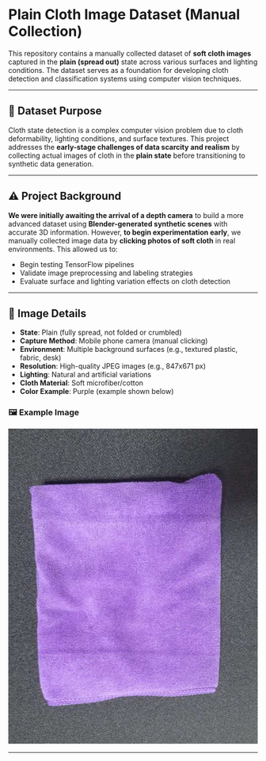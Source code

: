 # Plain Cloth Image Dataset (Manual Collection)

This repository contains a manually collected dataset of **soft cloth images** captured in the **plain (spread out)** state across various surfaces and lighting conditions. The dataset serves as a foundation for developing cloth detection and classification systems using computer vision techniques.

---

## 🧩 Dataset Purpose

Cloth state detection is a complex computer vision problem due to cloth deformability, lighting conditions, and surface textures. This project addresses the **early-stage challenges of data scarcity and realism** by collecting actual images of cloth in the **plain state** before transitioning to synthetic data generation.

---

## ⚠️ Project Background

**We were initially awaiting the arrival of a depth camera** to build a more advanced dataset using **Blender-generated synthetic scenes** with accurate 3D information. However, **to begin experimentation early**, we manually collected image data by **clicking photos of soft cloth** in real environments. This allowed us to:

- Begin testing TensorFlow pipelines
- Validate image preprocessing and labeling strategies
- Evaluate surface and lighting variation effects on cloth detection

---

## 📸 Image Details

- **State**: Plain (fully spread, not folded or crumbled)
- **Capture Method**: Mobile phone camera (manual clicking)
- **Environment**: Multiple background surfaces (e.g., textured plastic, fabric, desk)
- **Resolution**: High-quality JPEG images (e.g., 847x671 px)
- **Lighting**: Natural and artificial variations
- **Cloth Material**: Soft microfiber/cotton
- **Color Example**: Purple (example shown below)

### 🖼️ Example Image

![Plain Cloth](click3.jpg)

---

